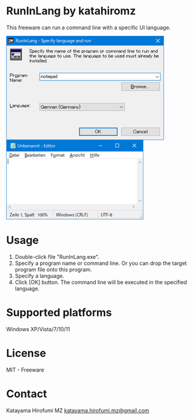 # RunInLang by katahiromz

This freeware can run a command line with a specific UI language.

<img src="images/screenshot2.png" alt="" align="center" />

<img src="images/notepad2.png" alt="" align="center" />

# Usage

1. Double-click file "RunInLang.exe".
2. Specify a program name or command line. Or you can drop the target program file onto this program.
3. Specify a language.
4. Click [OK] button. The command line will be executed in the specified language.

# Supported platforms

Windows XP/Vista/7/10/11

# License

MIT - Freeware

# Contact

Katayama Hirofumi MZ
katayama.hirofumi.mz@gmail.com
